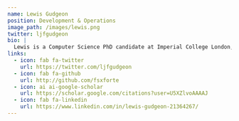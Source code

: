 ```yaml
---
name: Lewis Gudgeon
position: Development & Operations
image_path: /images/lewis.png
twitter: ljfgudgeon
bio: |
  Lewis is a Computer Science PhD candidate at Imperial College London, publishing mainly on DeFi risks. Prior to this he worked as an economics consultant. He holds an MPhil in Economics Research from the University of Cambridge and a BA in Philosophy, Politics and Economics from Warwick University.
links:
  - icon: fab fa-twitter
    url: https://twitter.com/ljfgudgeon
  - icon: fab fa-github
    url: http://github.com/fsxforte
  - icon: ai ai-google-scholar
    url: https://scholar.google.com/citations?user=U5XZlvoAAAAJ
  - icon: fab fa-linkedin
    url: https://www.linkedin.com/in/lewis-gudgeon-21364267/
---
```


